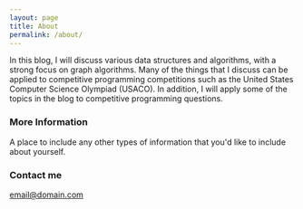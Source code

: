```yaml
---
layout: page
title: About
permalink: /about/
---
```


In this blog, I will discuss various data structures and algorithms, with a strong focus on graph algorithms. Many of the things that I discuss can be applied to competitive programming competitions such as the United States Computer Science Olympiad (USACO). In addition, I will apply some of the topics in the blog to competitive programming questions. 
  ### More Information

A place to include any other types of information that you'd like to include about yourself.

### Contact me

[email@domain.com](mailto:email@domain.com)
